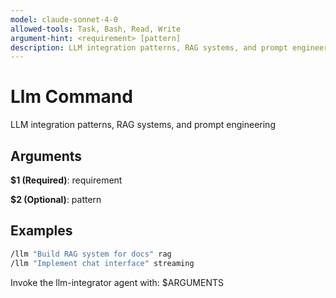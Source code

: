 ```yaml
---
model: claude-sonnet-4-0
allowed-tools: Task, Bash, Read, Write
argument-hint: <requirement> [pattern]
description: LLM integration patterns, RAG systems, and prompt engineering
---
```


# Llm Command

LLM integration patterns, RAG systems, and prompt engineering

## Arguments

**$1 (Required)**: requirement

**$2 (Optional)**: pattern

## Examples

```bash
/llm "Build RAG system for docs" rag
/llm "Implement chat interface" streaming
```

Invoke the llm-integrator agent with: $ARGUMENTS
